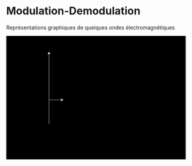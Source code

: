 # Modulation-Demodulation
Représentations graphiques de quelques ondes électromagnétiques



![AM](https://github.com/secfrog/Modulation-Demodulation/blob/main/exemple.gif)
